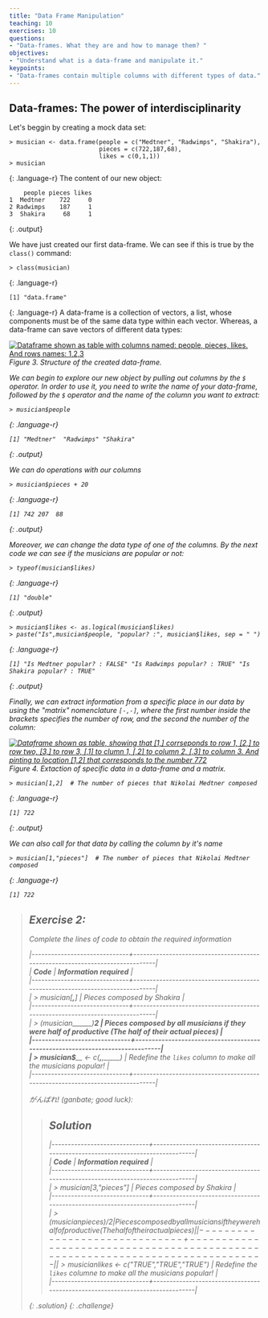 ```yaml
---
title: "Data Frame Manipulation"
teaching: 10
exercises: 10
questions:
- "Data-frames. What they are and how to manage them? "
objectives:
- "Understand what is a data-frame and manipulate it."
keypoints:
- "Data-frames contain multiple columns with different types of data."
---
```

## Data-frames: The power of interdisciplinarity 

Let's beggin by creating a mock data set:
~~~
> musician <- data.frame(people = c("Medtner", "Radwimps", "Shakira"),
						 pieces = c(722,187,68),
 						 likes = c(0,1,1))
> musician
~~~
{: .language-r}
The content of our new object:
~~~
    people pieces likes
1  Medtner    722     0
2 Radwimps    187     1
3  Shakira     68     1
~~~
{: .output}

We have just created our first data-frame. We can see if this is true by the `class()` command:
~~~
> class(musician)
~~~
{: .language-r}
~~~
[1] "data.frame"
~~~
{: .language-r}
A data-frame is a collection of vectors, a list, whose components must be of the same data type within
each vector. Whereas, a data-frame can save vectors of different data types:

<a href="https://user-images.githubusercontent.com/67386612/118735756-b4595500-b806-11eb-8bd6-d189b9463eca.png">
  <img src="https://user-images.githubusercontent.com/67386612/118735756-b4595500-b806-11eb-8bd6-d189b9463eca.png" alt="Dataframe shown as table with columns named: people, pieces, likes. And rows names: 1,2,3" />
</a>
<em>Figure 3. Structure of the created data-frame.<em/>

We can begin to explore our new object by pulling out columns by the `$` operator. In order to use it, 
you need to write the name of your data-frame, followed by the `$` operator and the name of the column 
you want to extract:
~~~
> musician$people
~~~
{: .language-r}
~~~
[1] "Medtner"  "Radwimps" "Shakira" 
~~~
{: .output}

We can do operations with our columns 
~~~
> musician$pieces + 20
~~~
{: .language-r}
~~~
[1] 742 207  88
~~~
{: .output}

Moreover, we can change the data type of one of the columns. By the next code we can see if the musicians are 
popular or not:
~~~
> typeof(musician$likes)
~~~
{: .language-r}
~~~
[1] "double"
~~~
{: .output}

~~~
> musician$likes <- as.logical(musician$likes)
> paste("Is",musician$people, "popular? :", musician$likes, sep = " ")
~~~
{: .language-r}
~~~
[1] "Is Medtner popular? : FALSE" "Is Radwimps popular? : TRUE" "Is Shakira popular? : TRUE"
~~~
{: .output}

Finally, we can extract information from a specific place in our data by using the "matrix" nomenclature `[-,-]`,
where the first number inside the brackets specifies the number of row, and the second the number of the column:

<a href="https://user-images.githubusercontent.com/67386612/119908857-2a517080-bf19-11eb-8e0f-b3da6d1dcfc0.png">
  <img src="https://user-images.githubusercontent.com/67386612/119908857-2a517080-bf19-11eb-8e0f-b3da6d1dcfc0.png" alt="Dataframe shown as table, showing that [1,] corrseponds to row 1, [2,] to row two, [3,] to row 3, [,1] to clumn 1, [,2] to column 2, [,3] to column 3. And pinting to location [1,2] that corresponds to the number 772" />
</a>
<em>Figure 4. Extaction of specific data in a data-frame and a matrix.<em/>

~~~
> musician[1,2]  # The number of pieces that Nikolai Medtner composed
~~~
{: .language-r}
~~~
[1] 722
~~~
{: .output}

We can also call for that data by calling the column by it's name

~~~
> musician[1,"pieces"]  # The number of pieces that Nikolai Medtner composed
~~~
{: .language-r}
~~~
[1] 722
~~~

> ## Exercise 2: 
> 
> Complete the lines of code to obtain the required information
> 
> |------------------------------+------------------------------------------------------------------------------|  
> | **Code**                                        |     **Information required**                                     |  
> |------------------------------+------------------------------------------------------------------------------|  
> | > musician[____,____]                       |  Pieces composed by Shakira                                  |  
> |------------------------------+------------------------------------------------------------------------------|  
> | > (musician______)___2  | Pieces composed by all musicians if they were half of productive (The half of their actual pieces) |   
> |------------------------------+------------------------------------------------------------------------------|  
> | > musician$_____ <- c(_____,_____,_____)    | Redefine the `likes` column to make all the musicians popular!  |  
> |------------------------------+------------------------------------------------------------------------------| 
>
>
> がんばれ! (ganbate; *good luck*):
>> ## Solution
>> 
>> |------------------------------+------------------------------------------------------------------------------|  
>> | **Code**                                        |     **Information required**                                     |  
>> |------------------------------+------------------------------------------------------------------------------|  
>> | > musician[3,"pieces"]                       |  Pieces composed by Shakira                                  |  
>> |------------------------------+------------------------------------------------------------------------------|  
>> | > (musician$pieces)/2  | Pieces composed by all musicians if they were half of productive (The half of their actual pieces) |   
>> |------------------------------+------------------------------------------------------------------------------|  
>> | > musician$likes <- c("TRUE","TRUE","TRUE")    | Redefine the `likes` columne to make all the musicians popular!  |  
>> |------------------------------+------------------------------------------------------------------------------| 
>>
> {: .solution}
{: .challenge} 

